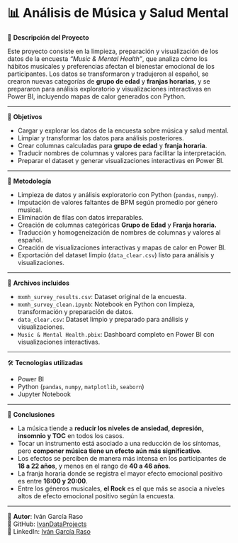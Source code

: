 # 📊 Análisis de Música y Salud Mental

📌 **Descripción del Proyecto**

Este proyecto consiste en la limpieza, preparación y visualización de los datos de la encuesta *“Music & Mental Health”*, que analiza cómo los hábitos musicales y preferencias afectan el bienestar emocional de los participantes. Los datos se transformaron y tradujeron al español, se crearon nuevas categorías de **grupo de edad** y **franjas horarias**, y se prepararon para análisis exploratorio y visualizaciones interactivas en Power BI, incluyendo mapas de calor generados con Python.

---

🎯 **Objetivos**

- Cargar y explorar los datos de la encuesta sobre música y salud mental.  
- Limpiar y transformar los datos para análisis posteriores.  
- Crear columnas calculadas para **grupo de edad** y **franja horaria**.  
- Traducir nombres de columnas y valores para facilitar la interpretación.  
- Preparar el dataset y generar visualizaciones interactivas en Power BI.  

---

🧪 **Metodología**

- Limpieza de datos y análisis exploratorio con Python (`pandas`, `numpy`).  
- Imputación de valores faltantes de BPM según promedio por género musical.  
- Eliminación de filas con datos irreparables.  
- Creación de columnas categóricas **Grupo de Edad** y **Franja horaria.**
- Traducción y homogeneización de nombres de columnas y valores al español.  
- Creación de visualizaciones interactivas y mapas de calor en Power BI.  
- Exportación del dataset limpio (`data_clear.csv`) listo para análisis y visualizaciones.

---

📁 **Archivos incluidos**

- `mxmh_survey_results.csv`: Dataset original de la encuesta.  
- `mxmh_survey_clean.ipynb`: Notebook en Python con limpieza, transformación y preparación de datos.  
- `data_clear.csv`: Dataset limpio y preparado para análisis y visualizaciones.  
- `Music & Mental Health.pbix`: Dashboard completo en Power BI con visualizaciones interactivas.  

---

🛠️ **Tecnologías utilizadas**

- Power BI  
- Python (`pandas`, `numpy`, `matplotlib`, `seaborn`)  
- Jupyter Notebook  

---

📌 **Conclusiones**

- La música tiende a **reducir los niveles de ansiedad, depresión, insomnio y TOC** en todos los casos.  
- Tocar un instrumento está asociado a una reducción de los síntomas, pero **componer música tiene un efecto aún más significativo**.  
- Los efectos se perciben de manera más intensa en los participantes de **18 a 22 años**, y menos en el rango de **40 a 46 años**.  
- La franja horaria donde se registra el mayor efecto emocional positivo es entre **16:00 y 20:00**.  
- Entre los géneros musicales, **el Rock** es el que más se asocia a niveles altos de efecto emocional positivo según la encuesta.

---

🚀 **Autor**: Iván García Raso  
🔗 GitHub: [IvanDataProjects](https://github.com/IvanDataProjects)  
🔗 LinkedIn: [Iván García Raso](https://www.linkedin.com/in/ivangarciaraso/)
